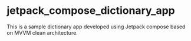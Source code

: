 # jetpack_compose_dictionary_app
This is a sample dictionary app developed using Jetpack compose based on MVVM clean architecture.
